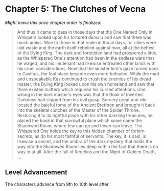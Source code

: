 # Chapter 5: The Clutches of Vecna


*Might move this once chapter order is finalized.*

> And thus it came to pass in those days that the One Named Only in Whispers looked upon his tortured domain and saw that there was much amiss. Woe to those in that realm in those days, for cities were laid waste and the earth itself rebelled against man, all at the behest of the Dying King. The dark and forbidden land had prospered a little, as the Whispered One's attention had been in the endless wars that he waged, and his lieutenant had likewise entreated other lands with his cruel considerations. Now that the sinister lord's gaze turned back to Cavitius, the foul place became even more befouled. While the mad and unspeakable Kas continued to crush the enemies of his dread master, the Dying King looked upon his own homeland and saw that there existed matters which required his cursed attentions. One wrong in the dark master's eyes was that the Book of Inverted Darkness had slipped from his evil grasp. Sorcery great and vile located the baleful tome of the Ancient Brethren and brought it back into the skeletal clutches of the Master of the Spider Throne. Restoring it to its rightful place with his other darkling treasures, he placed the book in that sorrowful place which some name the Shadowed Room, where few can go and fewer can leave. The Whispered One holds the key to this hidden chamber of forlorn secrets, as do his most faithful of servants. The key, it is said, is likewise a secret, and the umbra of the dark mystery that holds the way into the Shadowed Room lies deep within the fact that there is no way in at all. After the fall of Regelios and the Night of Golden Death, ...


## Level Advancement

The characters advance from 9th to 10th level after
